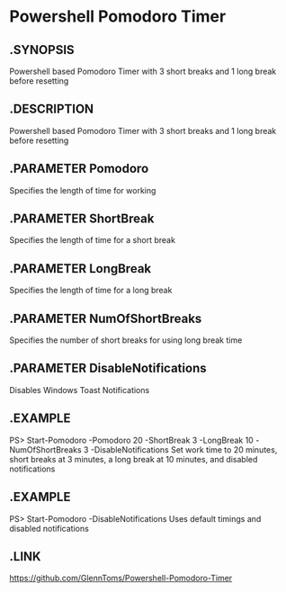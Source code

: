 # Powershell Pomodoro Timer
 
## .SYNOPSIS
Powershell based Pomodoro Timer with 3 short breaks and 1 long break before resetting

## .DESCRIPTION
Powershell based Pomodoro Timer with 3 short breaks and 1 long break before resetting

## .PARAMETER Pomodoro
Specifies the length of time for working

## .PARAMETER ShortBreak
Specifies the length of time for a short break

## .PARAMETER LongBreak
Specifies the length of time for a long break

## .PARAMETER NumOfShortBreaks
Specifies the number of short breaks for using long break time

## .PARAMETER DisableNotifications
Disables Windows Toast Notifications

## .EXAMPLE
PS> Start-Pomodoro -Pomodoro 20 -ShortBreak 3 -LongBreak 10 -NumOfShortBreaks 3 -DisableNotifications
Set work time to 20 minutes, short breaks at 3 minutes, a long break at 10 minutes, and disabled notifications

## .EXAMPLE
PS> Start-Pomodoro -DisableNotifications
Uses default timings and disabled notifications

## .LINK
https://github.com/GlennToms/Powershell-Pomodoro-Timer
